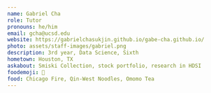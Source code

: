 ```yaml
---
name: Gabriel Cha
role: Tutor
pronouns: he/him
email: gcha@ucsd.edu
website: https://gabrielchasukjin.github.io/gabe-cha.github.io/
photo: assets/staff-images/gabriel.png
description: 3rd year, Data Science, Sixth
hometown: Houston, TX
askabout: Smiski Collection, stock portfolio, research in HDSI
foodemoji: 🍔
food: Chicago Fire, Qin-West Noodles, Omomo Tea
---
```

